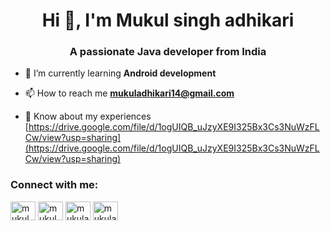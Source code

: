 <h1 align="center">Hi 👋, I'm Mukul singh adhikari</h1>
<h3 align="center">A passionate Java developer from India</h3>

- 🌱 I’m currently learning **Android development**

- 📫 How to reach me **mukuladhikari14@gmail.com**

- 📄 Know about my experiences [https://drive.google.com/file/d/1ogUIQB_uJzyXE9I325Bx3Cs3NuWzFLCw/view?usp=sharing](https://drive.google.com/file/d/1ogUIQB_uJzyXE9I325Bx3Cs3NuWzFLCw/view?usp=sharing)

<h3 align="left">Connect with me:</h3>
<p align="left">
<a href="https://linkedin.com/in/mukul adhikari" target="blank"><img align="center" src="https://raw.githubusercontent.com/rahuldkjain/github-profile-readme-generator/master/src/images/icons/Social/linked-in-alt.svg" alt="mukul adhikari" height="30" width="40" /></a>
<a href="https://fb.com/mukul singh adhikari" target="blank"><img align="center" src="https://raw.githubusercontent.com/rahuldkjain/github-profile-readme-generator/master/src/images/icons/Social/facebook.svg" alt="mukul singh adhikari" height="30" width="40" /></a>
<a href="https://www.leetcode.com/mukuladhikari14" target="blank"><img align="center" src="https://raw.githubusercontent.com/rahuldkjain/github-profile-readme-generator/master/src/images/icons/Social/leet-code.svg" alt="mukuladhikari14" height="30" width="40" /></a>
<a href="https://auth.geeksforgeeks.org/user/mukuladhikari14" target="blank"><img align="center" src="https://raw.githubusercontent.com/rahuldkjain/github-profile-readme-generator/master/src/images/icons/Social/geeks-for-geeks.svg" alt="mukuladhikari14" height="30" width="40" /></a>
</p>
